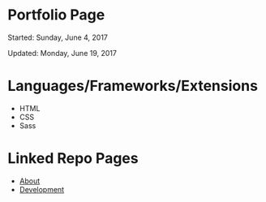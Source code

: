 # Portfolio Page

Started: Sunday, June 4, 2017

Updated: Monday, June 19, 2017

# Languages/Frameworks/Extensions
* HTML
* CSS
* Sass

# Linked Repo Pages
* [About](https://github.com/lanachiad/about)
* [Development](https://github.com/lanachiad/development)
